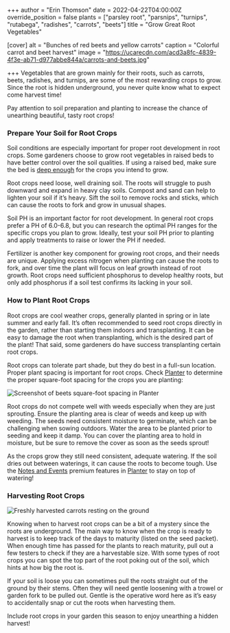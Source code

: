 +++
author = "Erin Thomson"
date = 2022-04-22T04:00:00Z
override_position = false
plants = ["parsley root", "parsnips", "turnips", "rutabega", "radishes", "carrots", "beets"]
title = "Grow Great Root Vegetables"

[cover]
alt = "Bunches of red beets and yellow carrots"
caption = "Colorful carrot and beet harvest"
image = "https://ucarecdn.com/acd3a8fc-4839-4f3e-ab71-d977abbe844a/carrots-and-beets.jpg"

+++
Vegetables that are grown mainly for their roots, such as carrots, beets, radishes, and turnips, are some of the most rewarding crops to grow. Since the root is hidden underground, you never quite know what to expect come harvest time!

Pay attention to soil preparation and planting to increase the chance of unearthing beautiful, tasty root crops!

### Prepare Your Soil for Root Crops

Soil conditions are especially important for proper root development in root crops. Some gardeners choose to grow root vegetables in raised beds to have better control over the soil qualities. If using a raised bed, make sure the bed is [deep enough](https://blog.planter.garden/posts/soil-depth-requirements/) for the crops you intend to grow.

Root crops need loose, well draining soil. The roots will struggle to push downward and expand in heavy clay soils. Compost and sand can help to lighten your soil if it’s heavy. Sift the soil to remove rocks and sticks, which can cause the roots to fork and grow in unusual shapes.

Soil PH is an important factor for root development. In general root crops prefer a PH of 6.0-6.8, but you can research the optimal PH ranges for the specific crops you plan to grow. Ideally, test your soil PH prior to planting and apply treatments to raise or lower the PH if needed.

Fertilizer is another key component for growing root crops, and their needs are unique. Applying excess nitrogen when planting can cause the roots to fork, and over time the plant will focus on leaf growth instead of root growth. Root crops need sufficient phosphorus to develop healthy roots, but only add phosphorus if a soil test confirms its lacking in your soil.

### How to Plant Root Crops

Root crops are cool weather crops, generally planted in spring or in late summer and early fall. It’s often recommended to seed root crops directly in the garden, rather than starting them indoors and transplanting. It can be easy to damage the root when transplanting, which is the desired part of the plant! That said, some gardeners do have success transplanting certain root crops.

Root crops can tolerate part shade, but they do best in a full-sun location. Proper plant spacing is important for root crops. Check [Planter](https://planter.garden/) to determine the proper square-foot spacing for the crops you are planting:

![Screenshot of beets square-foot spacing in Planter](https://ucarecdn.com/60fc2038-105a-437c-8afa-a057889125df/beets-screenshot.jpg)

Root crops do not compete well with weeds especially when they are just sprouting. Ensure the planting area is clear of weeds and keep up with weeding. The seeds need consistent moisture to germinate, which can be challenging when sowing outdoors. Water the area to be planted prior to seeding and keep it damp. You can cover the planting area to hold in moisture, but be sure to remove the cover as soon as the seeds sprout!

As the crops grow they still need consistent, adequate watering. If the soil dries out between waterings, it can cause the roots to become tough. Use the [Notes and Events](https://info.planter.garden/premium) premium features in [Planter](https://planter.garden/) to stay on top of watering!

### Harvesting Root Crops

![Freshly harvested carrots resting on the ground](https://ucarecdn.com/e2816511-74b8-46a1-9450-d692b9dc2769/carrot-harvest.jpg)

Knowing when to harvest root crops can be a bit of a mystery since the roots are underground. The main way to know when the crop is ready to harvest is to keep track of the days to maturity (listed on the seed packet). When enough time has passed for the plants to reach maturity, pull out a few testers to check if they are a harvestable size. With some types of root crops you can spot the top part of the root poking out of the soil, which hints at how big the root is.

If your soil is loose you can sometimes pull the roots straight out of the ground by their stems. Often they will need gentle loosening with a trowel or garden fork to be pulled out. Gentle is the operative word here as it’s easy to accidentally snap or cut the roots when harvesting them.

Include root crops in your garden this season to enjoy unearthing a hidden harvest!